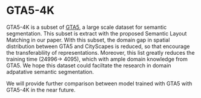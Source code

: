 # GTA5-4K #

GTA5-4K is a subset of [GTA5](https://download.visinf.tu-darmstadt.de/data/from_games/), a large scale dataset for semantic segmentation. This subset is extract with the proposed Semantic Layout Matching in our paper. With this subset, the domain gap in spatial distribution between GTA5 and CityScapes is reduced, so that encourage the transferabliity of representations. Moreover, this list greatly reduces the training time (24996-> 4095), which with ample domain knowledge from GTA5. We hope this dataset could faciltate the research in  domain adpatative semantic segmentation. 

We will provide further comparison between model trained with GTA5 with GTA5-4K in the near future. 

